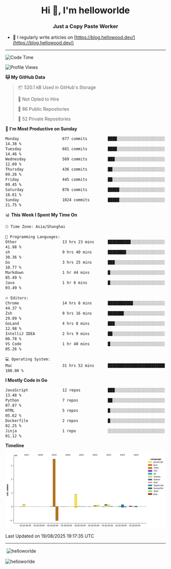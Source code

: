 <h1 align="center">Hi 👋, I'm helloworlde</h1>
<h3 align="center">Just a Copy Paste Worker</h3>

- 📝 I regularly write articles on [https://blog.hellowood.dev/](https://blog.hellowood.dev/)

<hr>


<!--START_SECTION:waka-->
![Code Time](http://img.shields.io/badge/Code%20Time-12%2C535%20hrs%209%20mins-blue)

![Profile Views](http://img.shields.io/badge/Profile%20Views-67-blue)

**🐱 My GitHub Data** 

> 📦 520.1 kB Used in GitHub's Storage 
 > 
> 🚫 Not Opted to Hire
 > 
> 📜 86 Public Repositories 
 > 
> 🔑 52 Private Repositories 
 > 
📅 **I'm Most Productive on Sunday** 

```text
Monday                   677 commits         ████░░░░░░░░░░░░░░░░░░░░░   14.38 % 
Tuesday                  681 commits         ████░░░░░░░░░░░░░░░░░░░░░   14.46 % 
Wednesday                569 commits         ███░░░░░░░░░░░░░░░░░░░░░░   12.09 % 
Thursday                 436 commits         ██░░░░░░░░░░░░░░░░░░░░░░░   09.26 % 
Friday                   445 commits         ██░░░░░░░░░░░░░░░░░░░░░░░   09.45 % 
Saturday                 876 commits         █████░░░░░░░░░░░░░░░░░░░░   18.61 % 
Sunday                   1024 commits        █████░░░░░░░░░░░░░░░░░░░░   21.75 % 
```


📊 **This Week I Spent My Time On** 

```text
🕑︎ Time Zone: Asia/Shanghai

💬 Programming Languages: 
Other                    13 hrs 23 mins      ██████████░░░░░░░░░░░░░░░   41.98 % 
sh                       9 hrs 40 mins       ████████░░░░░░░░░░░░░░░░░   30.36 % 
Go                       3 hrs 25 mins       ███░░░░░░░░░░░░░░░░░░░░░░   10.77 % 
Markdown                 1 hr 44 mins        █░░░░░░░░░░░░░░░░░░░░░░░░   05.49 % 
Java                     1 hr 6 mins         █░░░░░░░░░░░░░░░░░░░░░░░░   03.49 % 

🔥 Editors: 
Chrome                   14 hrs 8 mins       ███████████░░░░░░░░░░░░░░   44.37 % 
Zsh                      9 hrs 16 mins       ███████░░░░░░░░░░░░░░░░░░   29.09 % 
GoLand                   4 hrs 8 mins        ███░░░░░░░░░░░░░░░░░░░░░░   12.98 % 
IntelliJ IDEA            2 hrs 9 mins        ██░░░░░░░░░░░░░░░░░░░░░░░   06.78 % 
VS Code                  1 hr 40 mins        █░░░░░░░░░░░░░░░░░░░░░░░░   05.26 % 

💻 Operating System: 
Mac                      31 hrs 52 mins      █████████████████████████   100.00 % 
```

**I Mostly Code in Go** 

```text
JavaScript               12 repos            ███░░░░░░░░░░░░░░░░░░░░░░   13.48 % 
Python                   7 repos             ██░░░░░░░░░░░░░░░░░░░░░░░   07.87 % 
HTML                     5 repos             █░░░░░░░░░░░░░░░░░░░░░░░░   05.62 % 
Dockerfile               2 repos             █░░░░░░░░░░░░░░░░░░░░░░░░   02.25 % 
Jinja                    1 repo              ░░░░░░░░░░░░░░░░░░░░░░░░░   01.12 % 
```



**Timeline**

![Lines of Code chart](https://raw.githubusercontent.com/helloworlde/helloworlde/master/assets/bar_graph.png)


 Last Updated on 19/08/2025 19:17:35 UTC
<!--END_SECTION:waka-->

<hr>
<p>
  &nbsp;<img align="center" src="https://github-readme-stats.vercel.app/api?username=helloworlde&show_icons=true&locale=en" alt="helloworlde" />
</p>

<p>
  <img align="center" src="https://github-readme-streak-stats.herokuapp.com/?user=helloworlde&" alt="helloworlde" />
</p>
